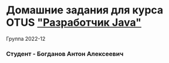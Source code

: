 # Домашние задания для курса OTUS <a href="https://otus.ru/lessons/java-professional/" target="_blank">"Разработчик Java"</a>
Группа 2022-12
### Студент - Богданов Антон Алексеевич
